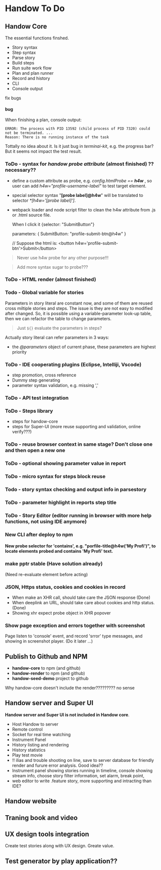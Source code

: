 # Handow To Do

## Handow Core

The essential functions finshed.

+ Story syntax
+ Step syntax
+ Parse story
+ Build steps
+ Run suite work flow
+ Plan and plan runner
+ Record and history
+ CLI
+ Console output

fix bugs

#### bug

When finishing a plan, console output:

    ERROR: The process with PID 13592 (child process of PID 7320) could not be terminated. ...
    Reason: There is no running instance of the task

Tottally no idea about it. Is it just bug in _terminai-kit_, e.g. the progress bar? But it seems not impact the test result.

### ToDo - syntax for _handow probe attribute_ (almost finished) ?? necessary??

+ define a custom attribute as probe, e.g. _config.htmlProbe == **h4w**_ , so user can add _h4w="profile-username-label"_ to test target element.
+ special selector syntax "**[probe label]@h4w**" will be translated to selector _*[h4w='[probe label]']_.
+ webpack loader and node script filter to clean the h4w attribute from .js or .html source file.

    When I click it {selector: "SubmitButton"}
    
    parameters: {
        SubmitButton: "profile-submit-btn@h4w"
    }

    // Suppose the html is:
    \<button h4w='profile-submit-btn'\>Submit\</button\>

> Never use h4w probe for any other purpose!!!

> Add more syntax sugar to probe???


### ToDo - HTML render (almost finished)


### Todo - Global variable for stories

Parameters in story literal are constant now, and some of them are reused cross miltiple stories and steps. The issue is they are not easy to modified after changed. So, it is possible using a variable-parameter look-up table, then we can refactor the table to change parameters.

> Just `${}` evaluate the parameters in steps?

Actually story literal can refer parameters in 3 ways:

+ the _@parameters_ object of current phase, these parameters are highest priority

### ToDo - IDE cooperating plugins (Eclipse, Intelliji, Vscode)

+ step promotion, cross reference
+ Dummy step generating
+ parameter syntax validation, e.g. missing ','

### ToDo - API test integration

### ToDo - Steps library

+ steps for handow-core
+ steps for Super-UI (more reuse supporting and validation, online verify???)

### ToDo - reuse browser context in same stage? Don't close one and then open a new one

### ToDo - optional showing parameter value in report

### ToDo - micro syntax for steps block reuse

### Todo - story syntax checking and output info in parsestory

### ToDo - parameter highlight in reports step title

### ToDo - Story Editor (editor running in browser with more help functions, not using IDE anymore)

### New CLI after deploy to npm

#### New probe selector for 'contains', e.g. "porfile-title@h4w('My Profi')", to locate elements probed and contains 'My Profi' text.

### make pptr stable (Have solution already)

(Need re-evaluate element before acting)

### JSON, Https status, cookies and cookies in record

+ When make an XHR call, should take care the JSON response (Done)
+ When deeplink an URL, should take care about cookies and http status. (Done)
+ Showing xhr expect probe object in XHR popover 

### Show page exception and errors together with screenshot

Page listen to 'console' event, and record 'srror' type messages, and showing in screenshot player.
(Do it later ...)

## Publish to Github and NPM

+ **handow-core** to npm (and github)
+ **handow-render** to npm (and github)
+ **handow-seed-demo** project to github

Why handow-core doesn't include the render????????? no sense

## Handow server and Super UI

**Handow server and Super UI is not included in Handow core**.

+ Host Handow to server
+ Remote control
+ Socket for real time watching
+ Instrument Panel
+ History listing and rendering
+ History statistics
+ Play test movie
+ !! ilias and trouble shooting on line, save to server database for friendly render and furure error analysis. Good idea??
+ Instrument panel showing stories running in timeline, console showing stream info, choose story filter information, set alarm, break point,
+ web editor to write .feature story, more supporting and intracting than IDE?

## Handow website

## Traning book and video

## UX design tools integration

Create test stories along with UX design. Greate value.


## Test generator by play application??